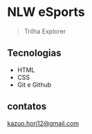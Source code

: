 # NLW eSports

>Trilha Explorer

## Tecnologias
- HTML
- CSS
- Git e Github

## contatos
kazuo.hori12@gmail.com
